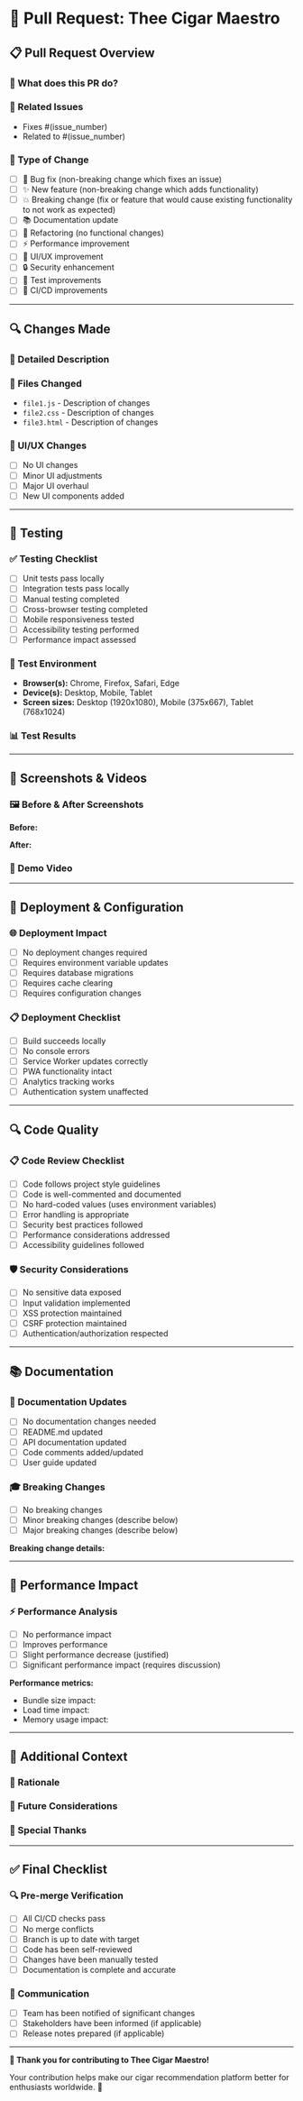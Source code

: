 # 🚀 Pull Request: Thee Cigar Maestro

## 📋 Pull Request Overview

### 🎯 What does this PR do?

<!-- Provide a clear and concise description of the changes -->

### 🔗 Related Issues

<!-- Link any related issues using keywords like "Fixes", "Closes", "Resolves" -->

- Fixes #(issue_number)
- Related to #(issue_number)

### 📂 Type of Change

<!-- Mark the type of change with an [x] -->

- [ ] 🐛 Bug fix (non-breaking change which fixes an issue)
- [ ] ✨ New feature (non-breaking change which adds functionality)
- [ ] 💥 Breaking change (fix or feature that would cause existing functionality to not work as expected)
- [ ] 📚 Documentation update
- [ ] 🔧 Refactoring (no functional changes)
- [ ] ⚡ Performance improvement
- [ ] 🎨 UI/UX improvement
- [ ] 🔒 Security enhancement
- [ ] 🧪 Test improvements
- [ ] 🚀 CI/CD improvements

---

## 🔍 Changes Made

### 📝 Detailed Description

<!-- Describe your changes in detail -->

### 📁 Files Changed

<!-- List the main files that were modified -->

- `file1.js` - Description of changes
- `file2.css` - Description of changes
- `file3.html` - Description of changes

### 🎨 UI/UX Changes

<!-- If applicable, describe any visual or user experience changes -->

- [ ] No UI changes
- [ ] Minor UI adjustments
- [ ] Major UI overhaul
- [ ] New UI components added

---

## 🧪 Testing

### ✅ Testing Checklist

- [ ] Unit tests pass locally
- [ ] Integration tests pass locally
- [ ] Manual testing completed
- [ ] Cross-browser testing completed
- [ ] Mobile responsiveness tested
- [ ] Accessibility testing performed
- [ ] Performance impact assessed

### 🔧 Test Environment

<!-- Describe how you tested these changes -->

- **Browser(s):** Chrome, Firefox, Safari, Edge
- **Device(s):** Desktop, Mobile, Tablet
- **Screen sizes:** Desktop (1920x1080), Mobile (375x667), Tablet (768x1024)

### 📊 Test Results

<!-- Describe the results of your testing -->

---

## 📱 Screenshots & Videos

### 🖼️ Before & After Screenshots

<!-- Add screenshots showing the changes (if applicable) -->

**Before:**

<!-- Screenshot or description of the previous state -->

**After:**

<!-- Screenshot or description of the new state -->

### 🎥 Demo Video

<!-- Add a demo video if the changes are complex (optional) -->

---

## 🔄 Deployment & Configuration

### 🌐 Deployment Impact

- [ ] No deployment changes required
- [ ] Requires environment variable updates
- [ ] Requires database migrations
- [ ] Requires cache clearing
- [ ] Requires configuration changes

### 📋 Deployment Checklist

- [ ] Build succeeds locally
- [ ] No console errors
- [ ] Service Worker updates correctly
- [ ] PWA functionality intact
- [ ] Analytics tracking works
- [ ] Authentication system unaffected

---

## 🔍 Code Quality

### 📋 Code Review Checklist

- [ ] Code follows project style guidelines
- [ ] Code is well-commented and documented
- [ ] No hard-coded values (uses environment variables)
- [ ] Error handling is appropriate
- [ ] Security best practices followed
- [ ] Performance considerations addressed
- [ ] Accessibility guidelines followed

### 🛡️ Security Considerations

- [ ] No sensitive data exposed
- [ ] Input validation implemented
- [ ] XSS protection maintained
- [ ] CSRF protection maintained
- [ ] Authentication/authorization respected

---

## 📚 Documentation

### 📖 Documentation Updates

- [ ] No documentation changes needed
- [ ] README.md updated
- [ ] API documentation updated
- [ ] Code comments added/updated
- [ ] User guide updated

### 🎓 Breaking Changes

<!-- If this is a breaking change, describe what breaks and how to migrate -->

- [ ] No breaking changes
- [ ] Minor breaking changes (describe below)
- [ ] Major breaking changes (describe below)

**Breaking change details:**

<!-- Describe what breaks and how users should adapt -->

---

## 🚀 Performance Impact

### ⚡ Performance Analysis

- [ ] No performance impact
- [ ] Improves performance
- [ ] Slight performance decrease (justified)
- [ ] Significant performance impact (requires discussion)

**Performance metrics:**

<!-- Add before/after performance measurements if applicable -->

- Bundle size impact:
- Load time impact:
- Memory usage impact:

---

## 🔄 Additional Context

### 🤔 Rationale

<!-- Explain why these changes are necessary -->

### 🔮 Future Considerations

<!-- Describe any future work this PR enables or blocks -->

### 🙏 Special Thanks

<!-- Acknowledge any contributors or resources that helped -->

---

## ✅ Final Checklist

### 🔍 Pre-merge Verification

- [ ] All CI/CD checks pass
- [ ] No merge conflicts
- [ ] Branch is up to date with target
- [ ] Code has been self-reviewed
- [ ] Changes have been manually tested
- [ ] Documentation is complete and accurate

### 📢 Communication

- [ ] Team has been notified of significant changes
- [ ] Stakeholders have been informed (if applicable)
- [ ] Release notes prepared (if applicable)

---

**🎉 Thank you for contributing to Thee Cigar Maestro!**

Your contribution helps make our cigar recommendation platform better for enthusiasts worldwide. 🚀

<!--
💡 Tips for a great PR:
- Keep PRs focused and atomic
- Write clear commit messages
- Test thoroughly across devices
- Consider the user experience
- Document your changes well
-->

